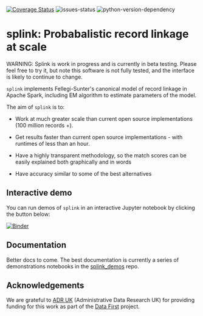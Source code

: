 [![Coverage Status](https://coveralls.io/repos/github/moj-analytical-services/splink/badge.svg?branch=dev)](https://coveralls.io/github/moj-analytical-services/splink?branch=dev)
![issues-status](https://img.shields.io/github/issues-raw/moj-analytical-services/splink)
![python-version-dependency](https://img.shields.io/badge/python-%3E%3D3.6-blue)


# splink: Probabalistic record linkage at scale

WARNING:  Splink is work in progress and is currently in beta testing.  Please feel free to try it, but note this software is not fully tested, and the interface is likely to continue to change.

`splink` implements Fellegi-Sunter's canonical model of record linkage in Apache Spark, including EM algorithm to estimate parameters of the model.

The aim of `splink` is to:

- Work at much greater scale than current open source implementations (100 million records +).

- Get results faster than current open source implementations - with runtimes of less than an hour.

- Have a highly transparent methodology, so the match scores can be easily explained both graphically and in words

- Have accuracy similar to some of the best alternatives

## Interactive demo

You can run demos of `splink` in an interactive Jupyter notebook by clicking the button below:

[![Binder](https://mybinder.org/badge.svg)](https://mybinder.org/v2/gh/moj-analytical-services/splink_demos/master?urlpath=lab/tree/index.ipynb)

## Documentation

Better docs to come. The best documentation is currently a series of demonstrations notebooks in the [splink_demos](https://github.com/moj-analytical-services/splink_demos) repo.

## Acknowledgements

We are grateful to [ADR UK](https://www.adruk.org/) (Administrative Data Research UK) for providing funding for this work as part of the [Data First](https://www.adruk.org/our-work/browse-all-projects/data-first-harnessing-the-potential-of-linked-administrative-data-for-the-justice-system-169/) project.
